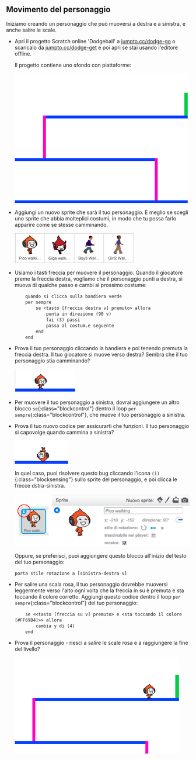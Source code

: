 ## Movimento del personaggio

Iniziamo creando un personaggio che può muoversi a destra e a sinistra, e anche salire le scale.

+ Apri il progetto Scratch online 'Dodgeball' a <a href="http://jumpto.cc/dodge-go" target="_blank">jumpto.cc/dodge-go</a> o scaricalo da <a href="http://jumpto.cc/dodge-get" target="_blank">jumpto.cc/dodge-get</a> e poi apri se stai usando l'editore offline.

	Il progetto contiene uno sfondo con piattaforme:

	![screenshot](images/dodge-background.png)

+ Aggiungi un nuovo sprite che sarà il tuo personaggio. È meglio se scegli uno sprite che abbia molteplici costumi, in modo che tu possa farlo apparire come se stesse camminando.

	![screenshot](images/dodge-characters.png)

+ Usiamo i tasti freccia per muovere il personaggio. Quando il giocatore preme la freccia destra, vogliamo che il personaggio punti a destra, si muova di qualche passo e cambi al prossimo costume:

	```blocks
		quando si clicca sulla bandiera verde
		per sempre
  			se <tasto [freccia destra v] premuto> allora
   				punta in direzione (90 v)
    			fai (3) passi
    			passa al costum.e seguente
  			end
		end
	```

+ Prova il tuo personaggio cliccando la bandiera e poi tenendo premuta la freccia destra. Il tuo giocatore si muove verso destra? Sembra che il tuo personaggio stia camminando?

	![screenshot](images/dodge-walking.png)

+ Per muovere il tuo personaggio a sinistra, dovrai aggiungere un altro blocco `se`{:class="blockcontrol"} dentro il loop `per sempre`{:class="blockcontrol"}, che muove il tuo personaggio a sinistra.

+ Prova il tuo nuovo codice per assicurarti che funzioni. Il tuo personaggio si capovolge quando cammina a sinistra?

	![screenshot](images/dodge-upside-down.png)

	In quel caso, puoi risolvere questo bug cliccando l'icona `(i)`{:class="blocksensing"} sullo sprite del personaggio, e poi clicca le frecce dstra-sinistra.

	![screenshot](images/dodge-left-right.png)

	Oppure, se preferisci, puoi aggiungere questo blocco all'inizio del testo del tuo personaggio:

	```scratch
	porta stile rotazione a [sinistra-destra v]
	```

+ Per salire una scala rosa, il tuo personaggio dovrebbe muoversi leggermente verso l'alto ogni volta che la freccia in su è premuta e sta toccando il colore corretto. Aggiungi questo codice dentro il loop `per sempre`{:class="blockcontrol"} del tuo personaggio:

	```blocks
		se <<tasto [freccia su v] premuto> e <sta toccando il colore [#FF69B4]>> allora
  			cambia y di (4)
		end
	```

+ Prova il personaggio - riesci a salire le scale rosa e a raggiungere la fine del livello?

	![screenshot](images/dodge-test-character.png)
